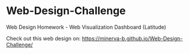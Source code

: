 # Web-Design-Challenge
Web Design Homework - Web Visualization Dashboard (Latitude)

Check out this web design on: https://minerva-b.github.io/Web-Design-Challenge/
